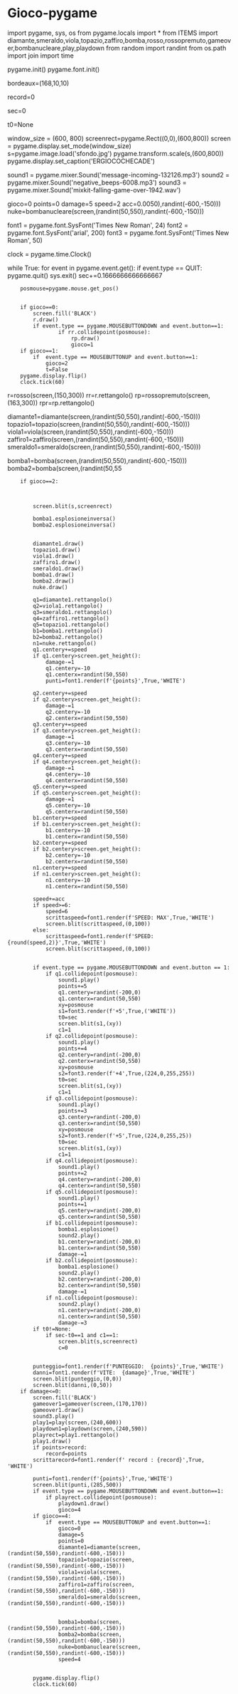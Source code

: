# Gioco-pygame
import pygame, sys, os
from pygame.locals import *
from ITEMS import diamante,smeraldo,viola,topazio,zaffiro,bomba,rosso,rossopremuto,gameover,bombanucleare,play,playdown
from random import randint
from os.path import join
import time


pygame.init()
pygame.font.init()

bordeaux=(168,10,10)

record=0

sec=0

t0=None

window_size = (600, 800)
screenrect=pygame.Rect((0,0),(600,800))
screen = pygame.display.set_mode(window_size)
s=pygame.image.load('sfondo.jpg')
pygame.transform.scale(s,(600,800))
pygame.display.set_caption('ERGIOCOCHECADE')

sound1 = pygame.mixer.Sound('message-incoming-132126.mp3')
sound2 = pygame.mixer.Sound('negative_beeps-6008.mp3')
sound3 = pygame.mixer.Sound('mixkit-falling-game-over-1942.wav')

gioco=0
points=0
damage=5
speed=2
acc=0.0050),randint(-600,-150)))
nuke=bombanucleare(screen,(randint(50,550),randint(-600,-150)))


font1 = pygame.font.SysFont('Times New Roman', 24)
font2 = pygame.font.SysFont('arial', 200)
font3 = pygame.font.SysFont('Times New Roman', 50)

clock = pygame.time.Clock()

while True:
    for event in pygame.event.get():
        if event.type == QUIT:
            pygame.quit()
            sys.exit()
        sec+=0.1666666666666667
    
        posmouse=pygame.mouse.get_pos()


        if gioco==0:
            screen.fill('BLACK')
            r.draw()
            if event.type == pygame.MOUSEBUTTONDOWN and event.button==1:
                    if rr.collidepoint(posmouse):
                        rp.draw()
                        gioco=1
        if gioco==1:
            if  event.type == MOUSEBUTTONUP and event.button==1:
                gioco=2
                t=False
        pygame.display.flip()
        clock.tick(60)

r=rosso(screen,(150,300))
rr=r.rettangolo()
rp=rossopremuto(screen,(163,300))
rpr=rp.rettangolo()

diamante1=diamante(screen,(randint(50,550),randint(-600,-150)))
topazio1=topazio(screen,(randint(50,550),randint(-600,-150)))
viola1=viola(screen,(randint(50,550),randint(-600,-150)))
zaffiro1=zaffiro(screen,(randint(50,550),randint(-600,-150)))
smeraldo1=smeraldo(screen,(randint(50,550),randint(-600,-150)))


bomba1=bomba(screen,(randint(50,550),randint(-600,-150)))
bomba2=bomba(screen,(randint(50,55

        
        if gioco==2:
            
            

            screen.blit(s,screenrect)

            bomba1.esplosioneinversa()
            bomba2.esplosioneinversa()

            
            diamante1.draw()
            topazio1.draw()
            viola1.draw()
            zaffiro1.draw()
            smeraldo1.draw()
            bomba1.draw()
            bomba2.draw()
            nuke.draw()

            q1=diamante1.rettangolo()  
            q2=viola1.rettangolo()  
            q3=smeraldo1.rettangolo()  
            q4=zaffiro1.rettangolo()
            q5=topazio1.rettangolo()
            b1=bomba1.rettangolo()
            b2=bomba2.rettangolo()
            n1=nuke.rettangolo()
            q1.centery+=speed
            if q1.centery>screen.get_height():
                damage-=1
                q1.centery=-10
                q1.centerx=randint(50,550)
                punti=font1.render(f'{points}',True,'WHITE')

            q2.centery+=speed
            if q2.centery>screen.get_height():
                damage-=1
                q2.centery=-10
                q2.centerx=randint(50,550)
            q3.centery+=speed
            if q3.centery>screen.get_height():
                damage-=1
                q3.centery=-10
                q3.centerx=randint(50,550)
            q4.centery+=speed
            if q4.centery>screen.get_height():
                damage-=1
                q4.centery=-10
                q4.centerx=randint(50,550)
            q5.centery+=speed
            if q5.centery>screen.get_height():
                damage-=1
                q5.centery=-10
                q5.centerx=randint(50,550)
            b1.centery+=speed
            if b1.centery>screen.get_height():
                b1.centery=-10
                b1.centerx=randint(50,550)
            b2.centery+=speed
            if b2.centery>screen.get_height():
                b2.centery=-10
                b2.centerx=randint(50,550)
            n1.centery+=speed
            if n1.centery>screen.get_height():
                n1.centery=-10
                n1.centerx=randint(50,550)

            speed+=acc
            if speed>=6:
                speed=6
                scrittaspeed=font1.render(f'SPEED: MAX',True,'WHITE')
                screen.blit(scrittaspeed,(0,100))
            else:
                scrittaspeed=font1.render(f'SPEED: {round(speed,2)}',True,'WHITE')
                screen.blit(scrittaspeed,(0,100))


            if event.type == pygame.MOUSEBUTTONDOWN and event.button == 1:
                if q1.collidepoint(posmouse):
                    sound1.play()
                    points+=5
                    q1.centery=randint(-200,0)
                    q1.centerx=randint(50,550)
                    xy=posmouse
                    s1=font3.render(f'+5',True,('WHITE'))
                    t0=sec
                    screen.blit(s1,(xy))
                    c1=1
                if q2.collidepoint(posmouse):
                    sound1.play()
                    points+=4
                    q2.centery=randint(-200,0)
                    q2.centerx=randint(50,550)
                    xy=posmouse
                    s2=font3.render(f'+4',True,(224,0,255,255))
                    t0=sec
                    screen.blit(s1,(xy))
                    c1=1
                if q3.collidepoint(posmouse):
                    sound1.play()
                    points+=3
                    q3.centery=randint(-200,0)
                    q3.centerx=randint(50,550)
                    xy=posmouse
                    s2=font3.render(f'+5',True,(224,0,255,25))
                    t0=sec
                    screen.blit(s1,(xy))
                    c1=1
                if q4.collidepoint(posmouse):
                    sound1.play()
                    points+=2
                    q4.centery=randint(-200,0)
                    q4.centerx=randint(50,550)
                if q5.collidepoint(posmouse):
                    sound1.play()
                    points+=1
                    q5.centery=randint(-200,0)
                    q5.centerx=randint(50,550)
                if b1.collidepoint(posmouse):
                    bomba1.esplosione()
                    sound2.play()
                    b1.centery=randint(-200,0)
                    b1.centerx=randint(50,550)
                    damage-=1
                if b2.collidepoint(posmouse):
                    bomba1.esplosione()
                    sound2.play()
                    b2.centery=randint(-200,0)
                    b2.centerx=randint(50,550)
                    damage-=1
                if n1.collidepoint(posmouse):
                    sound2.play()
                    n1.centery=randint(-200,0)
                    n1.centerx=randint(50,550)
                    damage-=3
            if t0!=None:
                if sec-t0==1 and c1==1:
                    screen.blit(s,screenrect)
                    c=0


            punteggio=font1.render(f'PUNTEGGIO:  {points}',True,'WHITE')
            danni=font1.render(f'VITE:  {damage}',True,'WHITE')
            screen.blit(punteggio,(0,0))
            screen.blit(danni,(0,50))
        if damage<=0:
            screen.fill('BLACK')
            gameover1=gameover(screen,(170,170))
            gameover1.draw()
            sound3.play()
            play1=play(screen,(240,600))
            playdown1=playdown(screen,(240,590))
            playrect=play1.rettangolo()
            play1.draw()
            if points>record:
                record=points
            scrittarecord=font1.render(f' record : {record}',True, 'WHITE')

            punti=font1.render(f'{points}',True,'WHITE')
            screen.blit(punti,(285,500))
            if event.type == pygame.MOUSEBUTTONDOWN and event.button==1:
                if playrect.collidepoint(posmouse):
                    playdown1.draw()
                    gioco=4
            if gioco==4:
                if  event.type == MOUSEBUTTONUP and event.button==1:
                    gioco=0
                    damage=5
                    points=0
                    diamante1=diamante(screen,(randint(50,550),randint(-600,-150)))
                    topazio1=topazio(screen,(randint(50,550),randint(-600,-150)))
                    viola1=viola(screen,(randint(50,550),randint(-600,-150)))
                    zaffiro1=zaffiro(screen,(randint(50,550),randint(-600,-150)))
                    smeraldo1=smeraldo(screen,(randint(50,550),randint(-600,-150)))


                    bomba1=bomba(screen,(randint(50,550),randint(-600,-150)))
                    bomba2=bomba(screen,(randint(50,550),randint(-600,-150)))
                    nuke=bombanucleare(screen,(randint(50,550),randint(-600,-150)))
                    speed=4

                    
            pygame.display.flip()
            clock.tick(60)
